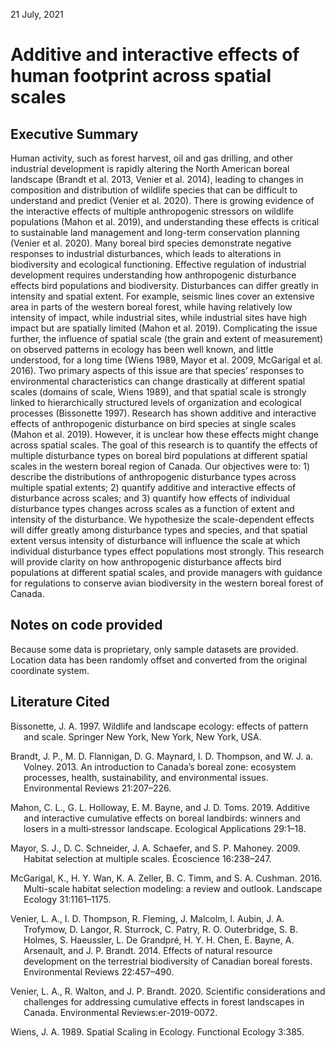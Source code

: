 21 July, 2021

# Additive and interactive effects of human footprint across spatial scales

## Executive Summary

Human activity, such as forest harvest, oil and gas drilling, and other
industrial development is rapidly altering the North American boreal
landscape (Brandt et al. 2013, Venier et al. 2014), leading to changes
in composition and distribution of wildlife species that can be
difficult to understand and predict (Venier et al. 2020). There is
growing evidence of the interactive effects of multiple anthropogenic
stressors on wildlife populations (Mahon et al. 2019), and understanding
these effects is critical to sustainable land management and long-term
conservation planning (Venier et al. 2020). Many boreal bird species
demonstrate negative responses to industrial disturbances, which leads
to alterations in biodiversity and ecological functioning. Effective
regulation of industrial development requires understanding how
anthropogenic disturbance effects bird populations and biodiversity.
Disturbances can differ greatly in intensity and spatial extent. For
example, seismic lines cover an extensive area in parts of the western
boreal forest, while having relatively low intensity of impact, while
industrial sites, while industrial sites have high impact but are
spatially limited (Mahon et al. 2019). Complicating the issue further,
the influence of spatial scale (the grain and extent of measurement) on
observed patterns in ecology has been well known, and little understood,
for a long time (Wiens 1989, Mayor et al. 2009, McGarigal et al. 2016).
Two primary aspects of this issue are that species’ responses to
environmental characteristics can change drastically at different
spatial scales (domains of scale, Wiens 1989), and that spatial scale is
strongly linked to hierarchically structured levels of organization and
ecological processes (Bissonette 1997). Research has shown additive and
interactive effects of anthropogenic disturbance on bird species at
single scales (Mahon et al. 2019). However, it is unclear how these
effects might change across spatial scales. The goal of this research is
to quantify the effects of multiple disturbance types on boreal bird
populations at different spatial scales in the western boreal region of
Canada. Our objectives were to: 1) describe the distributions of
anthropogenic disturbance types across multiple spatial extents; 2)
quantify additive and interactive effects of disturbance across scales;
and 3) quantify how effects of individual disturbance types changes
across scales as a function of extent and intensity of the disturbance.
We hypothesize the scale-dependent effects will differ greatly among
disturbance types and species, and that spatial extent versus intensity
of disturbance will influence the scale at which individual disturbance
types effect populations most strongly. This research will provide
clarity on how anthropogenic disturbance affects bird populations at
different spatial scales, and provide managers with guidance for
regulations to conserve avian biodiversity in the western boreal forest
of Canada.

## Notes on code provided

Because some data is proprietary, only sample datasets are provided.
Location data has been randomly offset and converted from the original
coordinate system.

## Literature Cited

<div id="refs" class="references csl-bib-body hanging-indent"
line-spacing="2">

<div id="ref-Bissonette1997" class="csl-entry">

Bissonette, J. A. 1997. <span class="nocase">Wildlife and landscape
ecology: effects of pattern and scale</span>. Springer New York, New
York, New York, USA.

</div>

<div id="ref-Brandt2013" class="csl-entry">

Brandt, J. P., M. D. Flannigan, D. G. Maynard, I. D. Thompson, and W. J.
a. Volney. 2013. <span class="nocase">An introduction to Canada’s boreal
zone: ecosystem processes, health, sustainability, and environmental
issues</span>. Environmental Reviews 21:207–226.

</div>

<div id="ref-Mahon2019" class="csl-entry">

Mahon, C. L., G. L. Holloway, E. M. Bayne, and J. D. Toms. 2019. <span
class="nocase">Additive and interactive cumulative effects on boreal
landbirds: winners and losers in a multi‐stressor landscape</span>.
Ecological Applications 29:1–18.

</div>

<div id="ref-Mayor2009" class="csl-entry">

Mayor, S. J., D. C. Schneider, J. A. Schaefer, and S. P. Mahoney. 2009.
<span class="nocase">Habitat selection at multiple scales</span>.
Écoscience 16:238–247.

</div>

<div id="ref-McGarigal2016" class="csl-entry">

McGarigal, K., H. Y. Wan, K. A. Zeller, B. C. Timm, and S. A. Cushman.
2016. <span class="nocase">Multi-scale habitat selection modeling: a
review and outlook</span>. Landscape Ecology 31:1161–1175.

</div>

<div id="ref-Venier2014" class="csl-entry">

Venier, L. A., I. D. Thompson, R. Fleming, J. Malcolm, I. Aubin, J. A.
Trofymow, D. Langor, R. Sturrock, C. Patry, R. O. Outerbridge, S. B.
Holmes, S. Haeussler, L. De Grandpré, H. Y. H. Chen, E. Bayne, A.
Arsenault, and J. P. Brandt. 2014. <span class="nocase">Effects of
natural resource development on the terrestrial biodiversity of Canadian
boreal forests</span>. Environmental Reviews 22:457–490.

</div>

<div id="ref-Venier2020" class="csl-entry">

Venier, L. A., R. Walton, and J. P. Brandt. 2020. <span
class="nocase">Scientific considerations and challenges for addressing
cumulative effects in forest landscapes in Canada.</span> Environmental
Reviews:er-2019-0072.

</div>

<div id="ref-Wiens1989" class="csl-entry">

Wiens, J. A. 1989. <span class="nocase">Spatial Scaling in
Ecology</span>. Functional Ecology 3:385.

</div>

</div>
